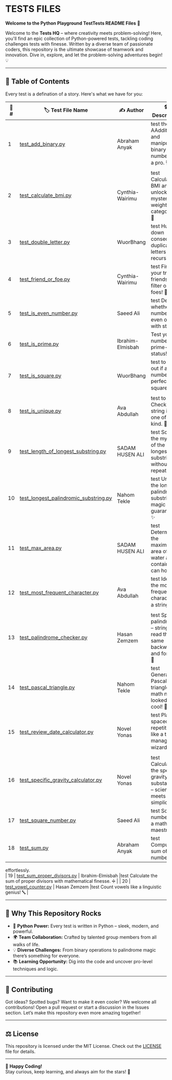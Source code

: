 # TESTS FILES

**Welcome to the Python Playground TestTests README Files** 🚀

Welcome to the **Tests HQ** – where creativity meets problem-solving!
Here, you'll find an epic collection of Python-powered tests, tackling
coding challenges tests with finesse. Written by a diverse team of passionate coders,
this repository is the ultimate showcase of teamwork and innovation. Dive in,
explore, and let the problem-solving adventures begin! 💡  

---

## 📝 **Table of Contents**  

Every test is a defination of a story. Here's what we have for you:  

| 🔢 **#** | 🏷️ **Test File Name**                  | ✍️ **Author**   | 🛠️  **Description**|
|----------|-----------------------------------|--------------------------|----------------------------------------------------------------------------------------------------------------------------------------------------------|
| 1        | [test_add_binary.py](./test_add_binary.py)                  | Abraham Anyak           |test the AAddition and manipulated binary numbers like a pro. 💻                                                                                                       |
| 2        | [test_calculate_bmi.py](./test_calculate_bmi.py)            | Cynthia-Wairimu         |test Calculate BMI and unlock the mysteries of weight categoriesca💪                                                                                        |
| 3        | [test_double_letter.py](./test_double_letter.py)            | WuorBhang               |test Hunt down consecutive duplicate letters using recursion. 🔄                                                                                          |
| 4        | [test_friend_or_foe.py](./test_friend_or_foe.py)            | Cynthia-Wairimu         |test Find your true friends – filter out the foes! 🤝                                                                                                     |
| 5        | [test_is_even_number.py](./tests_is_even_number.py)          | Saeed Ali               |test Decide whether a number is even or odd with style. ⚖️                                                                                                 |
| 6        | [test_is_prime.py](./test_is_prime.py)                      | Ibrahim-Elmisbah        |Test your number's prime-time status! 🌟                                                                                                             |
| 7        | [test_is_square.py](./test_is_square.py)                    | WuorBhang               |test to Find out if a number is perfectly square. ⬛                                                                                                          |
| 8        | [test_is_unique.py](./test_is_unique.py)                    | Ava Abdullah            |test to Check if a string is truly one of a kind. 🌟                                                                                                         |
| 9        | [test_length_of_longest_substring.py](./test_length_of_longest_substring.py) | SADAM HUSEN ALI         |test Solve the mystery of the longest substring without repeats. ✨                                                                                      |
| 10       | [test_longest_palindromic_substring.py](./test_longest_palindromic_substring.py) | Nahom Tekle             |test Unravel the longest palindromic substring – magic guaranteed! ✨                                                                                      |
| 11       | [test_max_area.py](./test_max_area.py)                      | SADAM HUSEN ALI         |test Determine the maximum area of water a container can hold. 🌊                                                                                         |
| 12       | [test_most_frequent_character.py](./test_most_frequent_character.py) | Ava Abdullah            |test Identify the most frequent character in a string. 🔍                                                                                                 |
| 13       | [test_palindrome_checker.py](./test_palindrome_checker.py)  | Hasan Zemzem            |test Spot palindromes – strings that read the same backward and forward. 🔄                                                                               |
| 14       | [test_pascal_triangle.py](./test_pascal_triangle.py)        | Nahom Tekle             |test Generate Pascal's triangle – math never looked so cool! 🔺                                                                                           |
| 15       | [test_review_date_calculator.py](./test_review_date_calculator.py) | Novel Yonas             |test Plan spaced repetition like a time management wizard! ⏳                                                                                            |
| 16       | [test_specific_gravity_calculator.py](./test_specific_gravity_calculator.py) | Novel Yonas             |test Calculate the specific gravity of substances – science meets simplicity! ⚗️                                                                           |
| 17       | [test_square_number.py](./test_square_number.py)            | Saeed Ali               |test Square numbers like a math maestro. 🔢                                                                                                         |
| 18       | [test_sum.py](./test_sum.py)                                | Abraham Anyak           |test Compute the sum of two numbers
 effortlessly.                                                                                    
| 19      | [test_sum_proper_divisors.py](./test_sum_proper_divisors.py) | Ibrahim-Elmisbah        |test Calculate the sum of proper divisors
 with mathematical finesse. ➗                                                                                    |
| 20       | [test_vowel_counter.py](test_vowel_counter.py)            | Hasan Zemzem            |test Count vowels like a linguistic genius! 🔤                                                                                                           |

---

## 🌟 **Why This Repository Rocks**  

- 🐍 **Python Power:** Every test is written in Python – sleek, modern,
and powerful.  
- 🌍 **Team Collaboration:** Crafted by talented group members from all
walks of life.  
- 💡 **Diverse Challenges:** From binary operations to palindrome magic
there’s something for everyone.  
- 📚 **Learning Opportunity:** Dig into the code and uncover
pro-level techniques and logic.

---

## 🤝 **Contributing**  

Got ideas? Spotted bugs? Want to make it even cooler?
We welcome all contributions! Open a pull request or start a discussion
in the Issues section. Let’s make this repository even more amazing together!  

---

## ⚖️ **License**  

This repository is licensed under the MIT License.
Check out the [LICENSE](./LICENSE) file for details.  

---

🎉 **Happy Coding!**  
Stay curious, keep learning, and always aim for the stars! 🌌  
